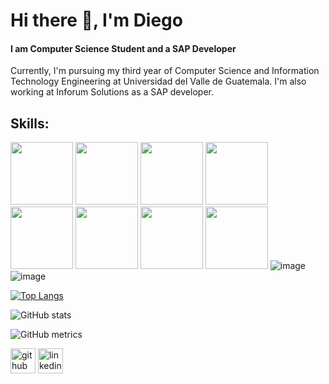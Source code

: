 # Hi there 👋, I'm Diego
#### I am Computer Science Student and a SAP Developer
Currently, I'm pursuing my third year of Computer Science and Information Technology Engineering at Universidad del Valle de Guatemala. I'm also working at Inforum Solutions as a SAP developer.  

## Skills:

<img src='https://seeklogo.com/images/P/python-logo-C50EED1930-seeklogo.com.png' height='100'> <img src='https://hotmart.s3.amazonaws.com/product_contents/7523d29c-b85b-4e2d-b845-da195029ec42/vbnet.png' height='100'> <img src='https://brandslogos.com/wp-content/uploads/images/large/java-logo-1.png' height='100'>
<img src='https://cdn.freebiesupply.com/logos/large/2x/mysql-5-logo-png-transparent.png' height='100'> <img src='https://upload.wikimedia.org/wikipedia/commons/thumb/2/29/Postgresql_elephant.svg/1985px-Postgresql_elephant.svg.png' height='100'> <img src='https://brandslogos.com/wp-content/uploads/thumbs/microsoft-sql-server-logo-vector.svg' height='100'> <img src='https://brandslogos.com/wp-content/uploads/images/large/kotlin-logo.png' height='100'> <img src='https://upload.wikimedia.org/wikipedia/commons/thumb/1/18/ISO_C%2B%2B_Logo.svg/1822px-ISO_C%2B%2B_Logo.svg.png' height='100'>
![image](https://github.com/Diego2250/Diego2250/assets/77738746/003df611-3b6a-4320-95fc-2590890db8a7)
![image](https://github.com/Diego2250/Diego2250/assets/77738746/4191cf64-9a3b-4da1-9441-3f6f072523c0)



[![Top Langs](https://github-readme-stats.vercel.app/api/top-langs/?username=Diego2250)](https://github.com/anuraghazra/github-readme-stats)

![GitHub stats](https://github-readme-stats.vercel.app/api?username=Diego2250&show_icons=true&count_private=true)  

![GitHub metrics](https://metrics.lecoq.io/Diego2250)  


[<img src='https://cdn.jsdelivr.net/npm/simple-icons@3.0.1/icons/github.svg' alt='github' height='40'>](https://github.com/Diego2250) [<img src='https://cdn.jsdelivr.net/npm/simple-icons@3.0.1/icons/linkedin.svg' alt='linkedin' height='40'>](https://www.linkedin.com/in/diego-morales-343809204/)  

